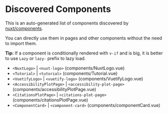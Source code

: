 # Discovered Components

This is an auto-generated list of components discovered by [nuxt/components](https://github.com/nuxt/components).

You can directly use them in pages and other components without the need to import them.

**Tip:** If a component is conditionally rendered with `v-if` and is big, it is better to use `Lazy` or `lazy-` prefix to lazy load.

- `<NuxtLogo>` | `<nuxt-logo>` (components/NuxtLogo.vue)
- `<Tutorial>` | `<tutorial>` (components/Tutorial.vue)
- `<VuetifyLogo>` | `<vuetify-logo>` (components/VuetifyLogo.vue)
- `<AccessibilityPlotPage>` | `<accessibility-plot-page>` (components/accessibilityPlotPage.vue)
- `<CitationsPlotPage>` | `<citations-plot-page>` (components/citationsPlotPage.vue)
- `<ComponentCard>` | `<component-card>` (components/componentCard.vue)
